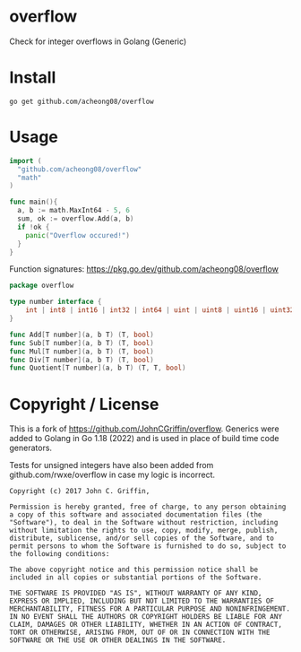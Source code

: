 # overflow
 Check for integer overflows in Golang (Generic)

 # Install
 `go get github.com/acheong08/overflow`

 # Usage

```go
import (
  "github.com/acheong08/overflow"
  "math"
)

func main(){
  a, b := math.MaxInt64 - 5, 6
  sum, ok := overflow.Add(a, b)
  if !ok {
    panic("Overflow occured!")
  }
}
```
Function signatures: https://pkg.go.dev/github.com/acheong08/overflow

```go
package overflow

type number interface {
	int | int8 | int16 | int32 | int64 | uint | uint8 | uint16 | uint32 | uint64
}

func Add[T number](a, b T) (T, bool)
func Sub[T number](a, b T) (T, bool)
func Mul[T number](a, b T) (T, bool)
func Div[T number](a, b T) (T, bool)
func Quotient[T number](a, b T) (T, T, bool)
```



# Copyright / License

This is a fork of https://github.com/JohnCGriffin/overflow. Generics were added to Golang in Go 1.18 (2022) and is used in place of build time code generators.

Tests for unsigned integers have also been added from github.com/rwxe/overflow in case my logic is incorrect.

```
Copyright (c) 2017 John C. Griffin,

Permission is hereby granted, free of charge, to any person obtaining a copy of this software and associated documentation files (the "Software"), to deal in the Software without restriction, including without limitation the rights to use, copy, modify, merge, publish, distribute, sublicense, and/or sell copies of the Software, and to permit persons to whom the Software is furnished to do so, subject to the following conditions:

The above copyright notice and this permission notice shall be included in all copies or substantial portions of the Software.

THE SOFTWARE IS PROVIDED "AS IS", WITHOUT WARRANTY OF ANY KIND, EXPRESS OR IMPLIED, INCLUDING BUT NOT LIMITED TO THE WARRANTIES OF MERCHANTABILITY, FITNESS FOR A PARTICULAR PURPOSE AND NONINFRINGEMENT. IN NO EVENT SHALL THE AUTHORS OR COPYRIGHT HOLDERS BE LIABLE FOR ANY CLAIM, DAMAGES OR OTHER LIABILITY, WHETHER IN AN ACTION OF CONTRACT, TORT OR OTHERWISE, ARISING FROM, OUT OF OR IN CONNECTION WITH THE SOFTWARE OR THE USE OR OTHER DEALINGS IN THE SOFTWARE.
```

